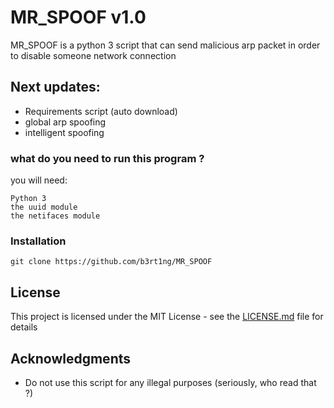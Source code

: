 # MR_SPOOF v1.0

MR_SPOOF is a python 3 script that can send malicious arp packet in order to disable someone network connection

## Next updates:

* Requirements script (auto download)
* global arp spoofing
* intelligent spoofing

### what do you need to run this program ?

you will need:
```
Python 3
the uuid module
the netifaces module
```

### Installation

```
git clone https://github.com/b3rt1ng/MR_SPOOF
```

## License

This project is licensed under the MIT License - see the [LICENSE.md](LICENSE.md) file for details

## Acknowledgments

* Do not use this script for any illegal purposes (seriously, who read that ?)

